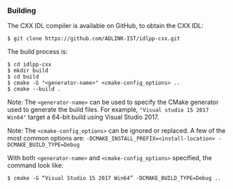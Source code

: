 ### Building

The CXX IDL compiler is available on GitHub, to obtain the CXX IDL:

```
$ git clone https://github.com/ADLINK-IST/idlpp-cxx.git
```

The build process is:

```
$ cd idlpp-cxx
$ mkdir build
$ cd build
$ cmake -G "<generator-name>" <cmake-config_options> ..
$ cmake --build .
```

Note: The `<generator-name>` can be used to specify the CMake generator used to generate the build files. For example, `"Visual studio 15 2017 Win64"` target a 64-bit build using Visual Studio 2017.

Note: The `<cmake-config_options>` can be ignored or replaced. A few of the most common options are: `-DCMAKE_INSTALL_PREFIX=<install-location> -DCMAKE_BUILD_TYPE=Debug`


With both `<generator-name>` and `<cmake-config_options>` specified, the command look like:

```
$ cmake -G “Visual Studio 15 2017 Win64” -DCMAKE_BUILD_TYPE=Debug ..
```